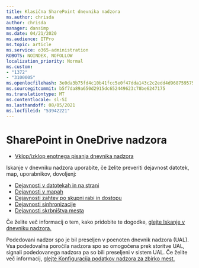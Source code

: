 ```yaml
---
title: Klasična SharePoint dnevnika nadzora
ms.author: chrisda
author: chrisda
manager: dansimp
ms.date: 04/21/2020
ms.audience: ITPro
ms.topic: article
ms.service: o365-administration
ROBOTS: NOINDEX, NOFOLLOW
localization_priority: Normal
ms.custom:
- "1372"
- "3100005"
ms.openlocfilehash: 3e0da3b75fd4c10b41fcc5e0f47dda143c2c2edd4d9687595759c1fa2b4804eb
ms.sourcegitcommit: b5f7da89a650d2915dc652449623c78be6247175
ms.translationtype: MT
ms.contentlocale: sl-SI
ms.lasthandoff: 08/05/2021
ms.locfileid: "53942221"
---
```

# <a name="sharepoint-and-onedrive-audit-logs"></a>SharePoint in OneDrive nadzora

* [Vklop/izklop enotnega pisanja dnevnika nadzora](https://docs.microsoft.com/microsoft-365/compliance/turn-audit-log-search-on-or-off) 

Iskanje v dnevniku nadzora uporabite, če želite preveriti dejavnost datotek, map, uporabnikov, dovoljenj:

* [Dejavnosti v datotekah in na strani](https://docs.microsoft.com/microsoft-365/compliance/search-the-audit-log-in-security-and-compliance)
* [Dejavnosti v mapah](https://docs.microsoft.com/microsoft-365/compliance/search-the-audit-log-in-security-and-compliance#folder-activities)
* [Dejavnosti zahtev po skupni rabi in dostopu](https://docs.microsoft.com/microsoft-365/compliance/search-the-audit-log-in-security-and-compliance#sharing-and-access-request-activities)
* [Dejavnosti sinhronizacije](https://docs.microsoft.com/microsoft-365/compliance/search-the-audit-log-in-security-and-compliance#synchronization-activities)
* [Dejavnosti skrbništva mesta](https://docs.microsoft.com/microsoft-365/compliance/search-the-audit-log-in-security-and-compliance#site-administration-activities)

Če želite več informacij o tem, kako pridobite te dogodke, [glejte Iskanje v dnevniku nadzora.](https://docs.microsoft.com/microsoft-365/compliance/search-the-audit-log-in-security-and-compliance#search-the-audit-log)

Podedovani nadzor spo je bil preseljen v poenoten dnevnik nadzora (UAL). Vsa podedovalna poročila nadzora spo so omogočena prek storitve UAL, signali podedovanega nadzora pa so bili preseljeni v sistem UAL. Če želite več informacij, [glejte Konfiguracija podatkov nadzora za zbirko mest.](https://support.office.com/article/Configure-audit-settings-for-a-site-collection-A9920C97-38C0-44F2-8BCB-4CF1E2AE22D2)
